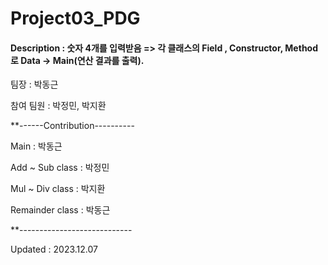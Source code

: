 # Project03_PDG





#### Description : 숫자 4개를 입력받음 => 각 클래스의 Field , Constructor, Method 로 Data -> Main(연산 결과를 출력).

팀장 : 박동근 

참여 팀원 : 박정민, 박지환

**------Contribution----------

Main  : 박동근

Add ~ Sub class : 박정민

Mul ~ Div class  : 박지환

Remainder class  : 박동근

**----------------------------


Updated : 2023.12.07
